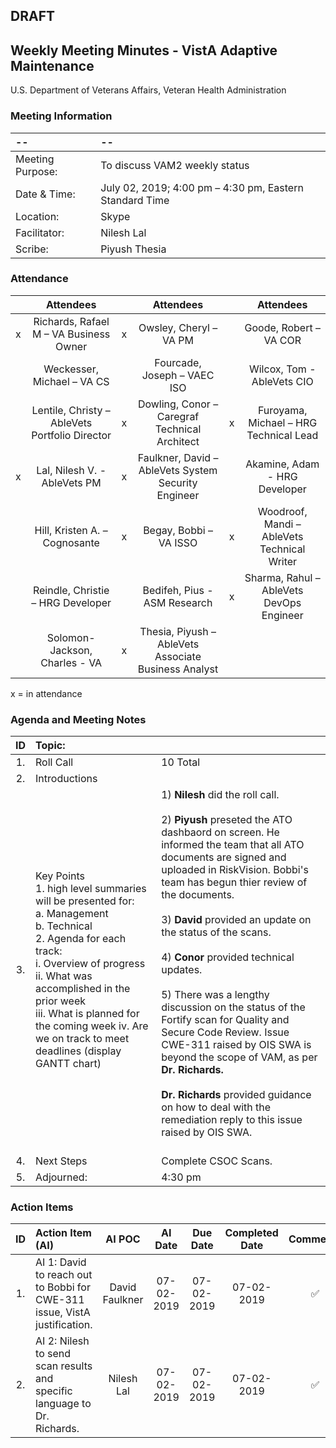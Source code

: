 ## DRAFT

## Weekly Meeting Minutes  - VistA Adaptive Maintenance
U.S. Department of Veterans Affairs, Veteran Health Administration


### Meeting Information
| -- | -- |
|:---|:---|
| Meeting Purpose: | To discuss VAM2 weekly status  |
| Date & Time: | July 02, 2019; 4:00 pm – 4:30 pm, Eastern Standard Time |
| Location:	| Skype | 
| Facilitator:	| Nilesh Lal |
| Scribe: | Piyush Thesia |


### Attendance

|  | Attendees |  | Attendees	|  | Attendees |
|:---:|:---:|:---:|:---:|:---:|:---:|
| x | Richards, Rafael M – VA Business Owner | x | Owsley, Cheryl – VA PM |  | Goode, Robert – VA COR |
|   | Weckesser, Michael – VA CS |  | Fourcade, Joseph – VAEC ISO |  | Wilcox, Tom - AbleVets CIO | 
|  | Lentile, Christy – AbleVets Portfolio Director | x | Dowling, Conor – Caregraf Technical Architect | x | Furoyama, Michael – HRG Technical Lead | 
| x | Lal, Nilesh V. - AbleVets PM | x | Faulkner, David – AbleVets System Security Engineer |  | Akamine, Adam - HRG Developer |
|  | Hill, Kristen A. – Cognosante | x | Begay, Bobbi – VA ISSO  | x | Woodroof, Mandi – AbleVets Technical Writer |
|  | Reindle, Christie – HRG Developer |  | Bedifeh, Pius - ASM Research  | x | Sharma, Rahul – AbleVets DevOps Engineer |
|  | Solomon-Jackson, Charles - VA | x | Thesia, Piyush – AbleVets Associate Business Analyst | | |


x = in attendance


### Agenda and Meeting Notes

| ID | Topic: |  |
|:---:|:---|:---|
| 1. | Roll Call | 10 Total |
| 2. | Introductions |  | 
| 3. | Key Points </br> 1.	high level summaries will be presented for: </br> a.	Management </br> b.	Technical </br> 2.	Agenda for each track: </br> i.	Overview of progress </br> ii.	What was accomplished in the prior week </br> iii.	What is planned for the coming week iv.	Are we on track to meet deadlines (display GANTT chart) | 1) **Nilesh** did the roll call. </br> </br> 2) **Piyush** preseted the ATO dashbaord on screen. He informed the team that all ATO documents are signed and uploaded in RiskVision.  Bobbi's team has begun thier review of the documents.  </br> </br> 3)  **David** provided an update on the status of the scans. </br> </br>  4) **Conor** provided technical updates. </br> </br> 5) There was a lengthy discussion on the status of the Fortify scan for Quality and Secure Code Review.  Issue CWE-311 raised by OIS SWA is beyond the scope of VAM, as per **Dr. Richards.** </br> </br>  **Dr. Richards** provided guidance on how to deal with the remediation reply to this issue raised by OIS SWA. </br> </br>  | 
| 4. |	Next Steps | Complete CSOC Scans.  |
| 5. | Adjourned: | 4:30 pm |



### Action Items

| ID | Action Item (AI) | AI POC | AI Date | Due Date | Completed Date | Comments |
|:---:|:---|:---:|:---:|:---:|:---:|:---:|
| 1. | AI 1: David to reach out to Bobbi for CWE-311 issue, VistA justification. | David Faulkner |  07-02-2019 | 07-02-2019 | 07-02-2019 | :white_check_mark: |
| 2. | AI 2:  Nilesh to send scan results and specific language to Dr. Richards. | Nilesh Lal |  07-02-2019 | 07-02-2019 | 07-02-2019 | :white_check_mark: |
